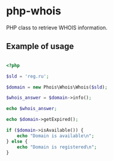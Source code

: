 # php-whois

PHP class to retrieve WHOIS information.

## Example of usage

```php

<?php

$sld = 'reg.ru';

$domain = new Phois\Whois\Whois($sld);

$whois_answer = $domain->info();

echo $whois_answer;

echo $domain->getExpired();

if ($domain->isAvailable()) {
    echo "Domain is available\n";
} else {
    echo "Domain is registered\n";
}

```
